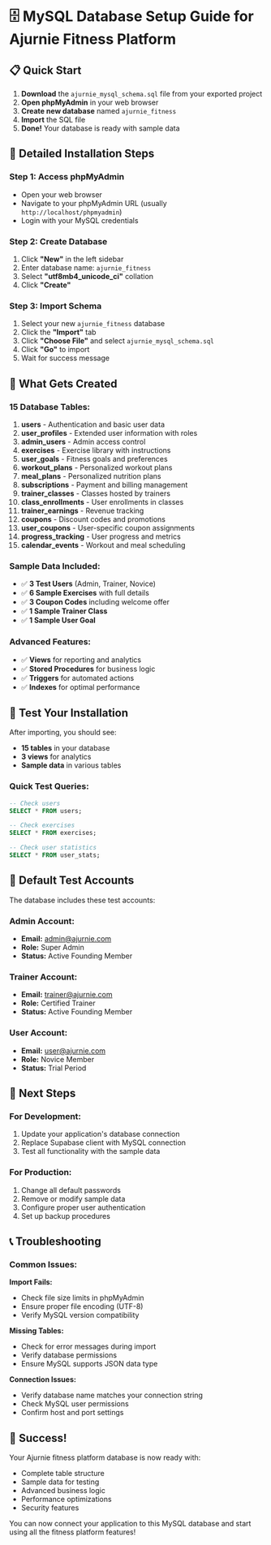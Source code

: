 # 🗄️ MySQL Database Setup Guide for Ajurnie Fitness Platform

## 📋 Quick Start

1. **Download** the `ajurnie_mysql_schema.sql` file from your exported project
2. **Open phpMyAdmin** in your web browser
3. **Create new database** named `ajurnie_fitness`
4. **Import** the SQL file
5. **Done!** Your database is ready with sample data

## 🚀 Detailed Installation Steps

### **Step 1: Access phpMyAdmin**
- Open your web browser
- Navigate to your phpMyAdmin URL (usually `http://localhost/phpmyadmin`)
- Login with your MySQL credentials

### **Step 2: Create Database**
1. Click **"New"** in the left sidebar
2. Enter database name: `ajurnie_fitness`
3. Select **"utf8mb4_unicode_ci"** collation
4. Click **"Create"**

### **Step 3: Import Schema**
1. Select your new `ajurnie_fitness` database
2. Click the **"Import"** tab
3. Click **"Choose File"** and select `ajurnie_mysql_schema.sql`
4. Click **"Go"** to import
5. Wait for success message

## 🎯 What Gets Created

### **15 Database Tables:**
1. **users** - Authentication and basic user data
2. **user_profiles** - Extended user information with roles
3. **admin_users** - Admin access control
4. **exercises** - Exercise library with instructions
5. **user_goals** - Fitness goals and preferences
6. **workout_plans** - Personalized workout plans
7. **meal_plans** - Personalized nutrition plans
8. **subscriptions** - Payment and billing management
9. **trainer_classes** - Classes hosted by trainers
10. **class_enrollments** - User enrollments in classes
11. **trainer_earnings** - Revenue tracking
12. **coupons** - Discount codes and promotions
13. **user_coupons** - User-specific coupon assignments
14. **progress_tracking** - User progress and metrics
15. **calendar_events** - Workout and meal scheduling

### **Sample Data Included:**
- ✅ **3 Test Users** (Admin, Trainer, Novice)
- ✅ **6 Sample Exercises** with full details
- ✅ **3 Coupon Codes** including welcome offer
- ✅ **1 Sample Trainer Class**
- ✅ **1 Sample User Goal**

### **Advanced Features:**
- ✅ **Views** for reporting and analytics
- ✅ **Stored Procedures** for business logic
- ✅ **Triggers** for automated actions
- ✅ **Indexes** for optimal performance

## 🔧 Test Your Installation

After importing, you should see:
- **15 tables** in your database
- **3 views** for analytics
- **Sample data** in various tables

### **Quick Test Queries:**
```sql
-- Check users
SELECT * FROM users;

-- Check exercises
SELECT * FROM exercises;

-- Check user statistics
SELECT * FROM user_stats;
```

## 🔐 Default Test Accounts

The database includes these test accounts:

### **Admin Account:**
- **Email:** admin@ajurnie.com
- **Role:** Super Admin
- **Status:** Active Founding Member

### **Trainer Account:**
- **Email:** trainer@ajurnie.com
- **Role:** Certified Trainer
- **Status:** Active Founding Member

### **User Account:**
- **Email:** user@ajurnie.com
- **Role:** Novice Member
- **Status:** Trial Period

## 🔄 Next Steps

### **For Development:**
1. Update your application's database connection
2. Replace Supabase client with MySQL connection
3. Test all functionality with the sample data

### **For Production:**
1. Change all default passwords
2. Remove or modify sample data
3. Configure proper user authentication
4. Set up backup procedures

## 📞 Troubleshooting

### **Common Issues:**

**Import Fails:**
- Check file size limits in phpMyAdmin
- Ensure proper file encoding (UTF-8)
- Verify MySQL version compatibility

**Missing Tables:**
- Check for error messages during import
- Verify database permissions
- Ensure MySQL supports JSON data type

**Connection Issues:**
- Verify database name matches your connection string
- Check MySQL user permissions
- Confirm host and port settings

## 🎉 Success!

Your Ajurnie fitness platform database is now ready with:
- Complete table structure
- Sample data for testing
- Advanced business logic
- Performance optimizations
- Security features

You can now connect your application to this MySQL database and start using all the fitness platform features!